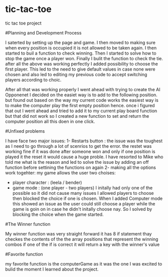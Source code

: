 # tic-tac-toe
tic tac toe project

#Planning and Development Process

I saterted by setting up the page and game. I then moved to making sure when every position is occupied it is not allowed to be taken again. I then started to buil a function to check winning. Then I started to solve how to stop the game once a player won. Finally I bulit the function to check the tie.
after all the above was working perfectly I added possibility to choose the first player. This led to the need to give default values in case none were chosen and also led to editing my previous code to accept switching players according to choic.

After all that was working properly I went ahead with trying to create the AI Opponenet
I decided on the easiet way is to add to the following position. but found out based on the way my current code works the easiest way is to make the computer play the first empty position hence. once i figured that out I went ahead and tried to add it to my current play board function but that did not work so I created a new function to set and return the computer position all this doen in one click.

#Unfixed problems

I have face two major issues:
1- Restarts button : the issue was the toughest as I need to go through a lot of scenrios to get the error. the restet was working fine if it was done after someone won and only if one position is played it the reset it would cause a huge proble. I have resorted to Mike who told me what is the reason and led to solve the issue by adding an off function before settining the functions on again
2- making all the options work togehter: 
my game allows the user two choises:
- player character : (leela / bender)
- game mode : (one player - two players)
I initally had only one of the possible so it did not cause many issues I allowed players to choose then blocked the choice if one is chosen. When I added Computer mode this showed an issue as the user could still choose a player while the game is goin on in case he didn't initally choose nay. So I solved by blocking the choice when the game started.

#The Winner function

My winner function was very straight forward it has 8 if statement thay checkes the contents of the the array positions that represent the winning combos if one of the if is correct it will return a key with the winner's value

#Favorite function

my favorite function is the computerGame as it was the one I was excited to bulid the moment I learned about the project.

